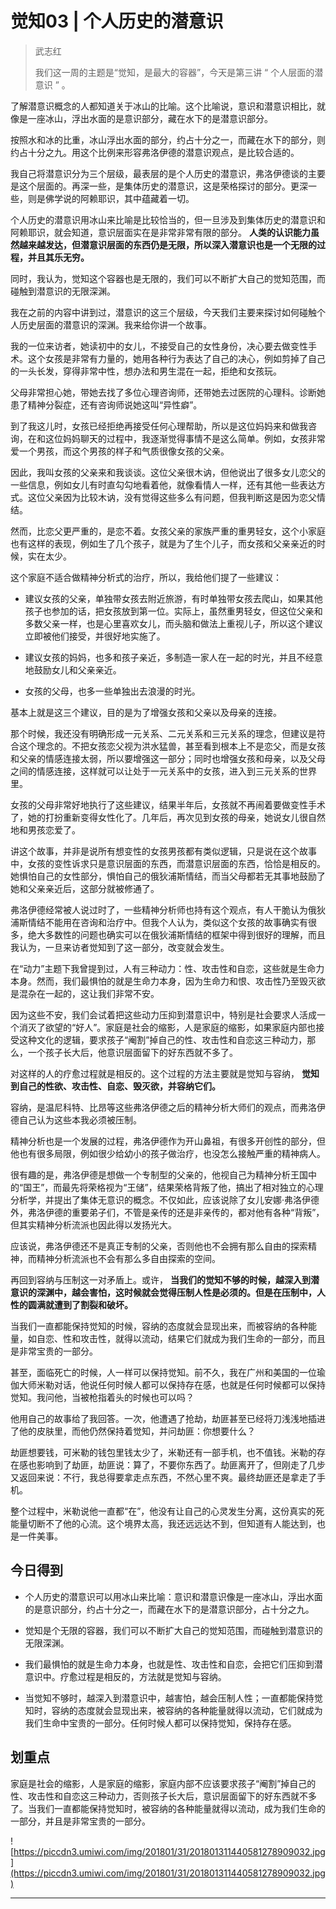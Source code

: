 # 觉知03 | 个人历史的潜意识

> 武志红
> 
> 我们这一周的主题是“觉知，是最大的容器”，今天是第三讲 “ 个人层面的潜意识 ” 。

了解潜意识概念的人都知道关于冰山的比喻。这个比喻说，意识和潜意识相比，就像是一座冰山，浮出水面的是意识部分，藏在水下的是潜意识部分。

按照水和冰的比重，冰山浮出水面的部分，约占十分之一，而藏在水下的部分，则约占十分之九。用这个比例来形容弗洛伊德的潜意识观点，是比较合适的。

我自己将潜意识分为三个层级，最表层的是个人历史的潜意识，弗洛伊德谈的主要是这个层面的。再深一些，是集体历史的潜意识，这是荣格探讨的部分。更深一些，则是佛学说的阿赖耶识，其中蕴藏着一切。

个人历史的潜意识用冰山来比喻是比较恰当的，但一旦涉及到集体历史的潜意识和阿赖耶识，就会知道，意识层面实在是非常非常有限的部分。 **人类的认识能力虽然越来越发达，但潜意识层面的东西仍是无限，所以深入潜意识也是一个无限的过程，并且其乐无穷。**

同时，我认为，觉知这个容器也是无限的，我们可以不断扩大自己的觉知范围，而碰触到潜意识的无限深渊。

我在之前的内容中讲到过，潜意识的这三个层级，今天我们主要来探讨如何碰触个人历史层面的潜意识的深渊。我来给你讲一个故事。

我的一位来访者，她读初中的女儿，不接受自己的女性身份，决心要去做变性手术。这个女孩是非常有力量的，她用各种行为表达了自己的决心，例如剪掉了自己的一头长发，穿得非常中性，想办法和男生混在一起，拒绝和女孩玩。

父母非常担心她，带她去找了多位心理咨询师，还带她去过医院的心理科。诊断她患了精神分裂症，还有咨询师说她这叫“异性癖”。

到了我这儿时，女孩已经拒绝再接受任何心理帮助，所以是这位妈妈来和做我咨询，在和这位妈妈聊天的过程中，我逐渐觉得事情不是这么简单。例如，女孩非常爱一个男孩，而这个男孩的样子和气质很像女孩的父亲。

因此，我叫女孩的父亲来和我谈谈。这位父亲很木讷，但他说出了很多女儿恋父的一些信息，例如女儿有时直勾勾地看着他，就像看情人一样，还有其他一些表达方式。这位父亲因为比较木讷，没有觉得这些多么有问题，但我判断这是因为恋父情结。

然而，比恋父更严重的，是恋不着。女孩父亲的家族严重的重男轻女，这个小家庭也有这样的表现，例如生了几个孩子，就是为了生个儿子，而女孩和父亲亲近的时候，实在太少。

这个家庭不适合做精神分析式的治疗，所以，我给他们提了一些建议：

* 建议女孩的父亲，单独带女孩去附近旅游，有时单独带女孩去爬山，如果其他孩子也参加的话，把女孩放到第一位。实际上，虽然重男轻女，但这位父亲和多数父亲一样，也是心里喜欢女儿，而头脑和做法上重视儿子，所以这个建议立即被他们接受，并很好地实施了。

* 建议女孩的妈妈，也多和孩子亲近，多制造一家人在一起的时光，并且不经意地鼓励女儿和父亲亲近。

* 女孩的父母，也多一些单独出去浪漫的时光。

基本上就是这三个建议，目的是为了增强女孩和父亲以及母亲的连接。

那个时候，我还没有明确形成一元关系、二元关系和三元关系的理念，但建议是符合这个理念的。不把女孩恋父视为洪水猛兽，甚至看到根本上不是恋父，而是女孩和父亲的情感连接太弱，所以要增强这一部分；同时也增强女孩和母亲，以及父母之间的情感连接，这样就可以让处于一元关系中的女孩，进入到三元关系的世界里。

女孩的父母非常好地执行了这些建议，结果半年后，女孩就不再闹着要做变性手术了，她的打扮重新变得女性化了。几年后，再次见到女孩的母亲，她说女儿很自然地和男孩恋爱了。

讲这个故事，并非是说所有想变性的女孩男孩都有类似逻辑，只是说在这个故事中，女孩的变性诉求只是意识层面的东西，而潜意识层面的东西，恰恰是相反的。她惧怕自己的女性部分，惧怕自己的俄狄浦斯情结，而当父母都若无其事地鼓励了她和父亲亲近后，这部分就被修通了。

弗洛伊德经常被人说过时了，一些精神分析师也持有这个观点，有人干脆认为俄狄浦斯情结不能用在咨询和治疗中。但我个人认为，类似这个女孩的故事确实有很多，绝大多数性的问题也确实可以在俄狄浦斯情结的框架中得到很好的理解，而且我认为，一旦来访者觉知到了这一部分，改变就会发生。

在“动力”主题下我曾提到过，人有三种动力：性、攻击性和自恋，这些就是生命力本身。然而，我们最惧怕的就是生命力本身，因为生命力和恨、攻击性乃至毁灭欲是混杂在一起的，这让我们非常不安。

因为这些不安，我们会试着把这些动力压抑到潜意识中，特别是社会要求人活成一个消灭了欲望的“好人”。家庭是社会的缩影，人是家庭的缩影，如果家庭内部也接受这种文化的逻辑，要求孩子“阉割”掉自己的性、攻击性和自恋这三种动力，那么，一个孩子长大后，他意识层面留下的好东西就不多了。

对这样的人的疗愈过程就是相反的。这个过程的方法主要就是觉知与容纳， **觉知到自己的性欲、攻击性、自恋、毁灭欲，并容纳它们。**

容纳，是温尼科特、比昂等这些弗洛伊德之后的精神分析大师们的观点，而弗洛伊德自己认为这些本我必须被压制。

精神分析也是一个发展的过程，弗洛伊德作为开山鼻祖，有很多开创性的部分，但他也有很多局限，例如很少给幼小的孩子做治疗，也没怎么接触严重的精神病人。

很有趣的是，弗洛伊德是想做一个专制型的父亲的，他视自己为精神分析王国中的“国王”，而最先将荣格视为“王储”，结果荣格背叛了他，搞出了相对独立的心理分析学，并提出了集体无意识的概念。不仅如此，应该说除了女儿安娜·弗洛伊德外，弗洛伊德的重要弟子们，不管是亲传的还是非亲传的，都对他有各种“背叛”，但其实精神分析流派也因此得以发扬光大。

应该说，弗洛伊德还不是真正专制的父亲，否则他也不会拥有那么自由的探索精神，而精神分析流派也不会有那么多自由探索的空间。

再回到容纳与压制这一对矛盾上。或许， **当我们的觉知不够的时候，越深入到潜意识的深渊中，越会害怕，这时候就会觉得压制人性是必须的。但是在压制中，人性的圆满就遭到了割裂和破坏。**

当我们一直都能保持觉知的时候，容纳的态度就会显现出来，而被容纳的各种能量，如自恋、性和攻击性，就得以流动，结果它们就成为我们生命的一部分，而且是非常宝贵的一部分。

甚至，面临死亡的时候，人一样可以保持觉知。前不久，我在广州和美国的一位瑜伽大师米勒对话，他说任何时候人都可以保持存在感，也就是任何时候都可以保持觉知。我问他，当被枪指着头的时候也可以吗？

他用自己的故事给了我回答。一次，他遭遇了抢劫，劫匪甚至已经将刀浅浅地插进了他的皮肤里，而他仍然保持着觉知，并问劫匪：你想要什么？

劫匪想要钱，可米勒的钱包里钱太少了，米勒还有一部手机，也不值钱。米勒的存在感也影响到了劫匪，劫匪说：算了，不要你东西了。劫匪离开了，但刚走了几步又返回来说：不行，我总得要拿走点东西，不然心里不爽。最终劫匪还是拿走了手机。

整个过程中，米勒说他一直都“在”，他没有让自己的心灵发生分离，这份真实的死能量切断不了他的心流。这个境界太高，我还远远达不到，但知道有人能达到，也是一件美事。

## 今日得到

* 个人历史的潜意识可以用冰山来比喻：意识和潜意识像是一座冰山，浮出水面的是意识部分，约占十分之一，而藏在水下的是潜意识部分，占十分之九。

* 觉知是个无限的容器，我们可以不断扩大自己的觉知范围，而碰触到潜意识的无限深渊。

* 我们最惧怕的就是生命力本身，也就是性、攻击性和自恋，会把它们压抑到潜意识中。疗愈过程是相反的，方法就是觉知与容纳。

* 当觉知不够时，越深入到潜意识中，越害怕，越会压制人性；一直都能保持觉知时，容纳的态度就会显现出来，被容纳的各种能量就得以流动，它们就成为我们生命中宝贵的一部分。任何时候人都可以保持觉知，保持存在感。

## 划重点

家庭是社会的缩影，人是家庭的缩影，家庭内部不应该要求孩子“阉割”掉自己的性、攻击性和自恋这三种动力，否则孩子长大后，意识层面留下的好东西就不多了。当我们一直都能保持觉知时，被容纳的各种能量就得以流动，成为我们生命的一部分，并且是非常宝贵的一部分。

![https://piccdn3.umiwi.com/img/201801/31/201801311440581278909032.jpg](https://piccdn3.umiwi.com/img/201801/31/201801311440581278909032.jpg)

---
